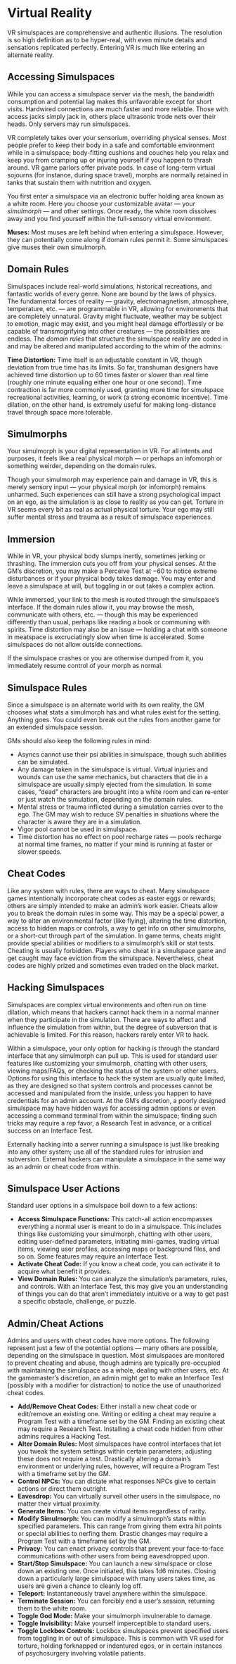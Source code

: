 # Virtual Reality

VR simulspaces are comprehensive and authentic illusions. The resolution is so high definition as to be hyper-real, with even minute details and sensations replicated perfectly. Entering VR is much like entering an alternate reality.

## Accessing Simulspaces

While you can access a simulspace server via the mesh, the bandwidth consumption and potential lag makes this unfavorable except for short visits. Hardwired connections are much faster and more reliable. Those with access jacks simply jack in, others place ultrasonic trode nets over their heads. Only servers may run simulspaces.

VR completely takes over your sensorium, overriding physical senses. Most people prefer to keep their body in a safe and comfortable environment while in a simulspace; body-fitting cushions and couches help you relax and keep you from cramping up or injuring yourself if you happen to thrash around. VR game parlors offer private pods. In case of long-term virtual sojourns (for instance, during space travel), morphs are normally retained in tanks that sustain them with nutrition and oxygen.

You first enter a simulspace via an electronic buffer holding area known as a white room. Here you choose your customizable avatar — your _simulmorph_ — and other settings. Once ready, the white room dissolves away and you find yourself within the full-sensory virtual environment.

**Muses:** Most muses are left behind when entering a simulspace. However, they can potentially come along if domain rules permit it. Some simulspaces give muses their own simulmorph.

## Domain Rules

Simulspaces include real-world simulations, historical recreations, and fantastic worlds of every genre. None are bound by the laws of physics. The fundamental forces of reality — gravity, electromagnetism, atmosphere, temperature, etc. — are programmable in VR, allowing for environments that are completely unnatural. Gravity might fluctuate, weather may be subject to emotion, magic may exist, and you might heal damage effortlessly or be capable of transmogrifying into other creatures — the possibilities are endless. The _domain rules_ that structure the simulspace reality are coded in and may be altered and manipulated according to the whim of the admins.

**Time Distortion:** Time itself is an adjustable constant in VR, though deviation from true time has its limits. So far, transhuman designers have achieved time distortion up to 60 times faster or slower than real time (roughly one minute equaling either one hour or one second). Time contraction is far more commonly used, granting more time for simulspace recreational activities, learning, or work (a strong economic incentive). Time dilation, on the other hand, is extremely useful for making long-distance travel through space more tolerable.

## Simulmorphs

Your simulmorph is your digital representation in VR. For all intents and purposes, it feels like a real physical morph — or perhaps an infomorph or something weirder, depending on the domain rules.

Though your simulmorph may experience pain and damage in VR, this is merely sensory input — your physical morph (or infomorph) remains unharmed. Such experiences can still have a strong psychological impact on an ego, as the simulation is as close to reality as you can get. Torture in VR seems every bit as real as actual physical torture. Your ego may still suffer mental stress and trauma as a result of simulspace experiences.

## Immersion

While in VR, your physical body slumps inertly, sometimes jerking or thrashing. The immersion cuts you off from your physical senses. At the GM’s discretion, you may make a Perceive Test at −60 to notice extreme disturbances or if your physical body takes damage. You may enter and leave a simulspace at will, but toggling in or out takes a complex action.

While immersed, your link to the mesh is routed through the simulspace’s interface. If the domain rules allow it, you may browse the mesh, communicate with others, etc. — though this may be experienced differently than usual, perhaps like reading a book or communing with spirits. Time distortion may also be an issue — holding a chat with someone in meatspace is excruciatingly slow when time is accelerated. Some simulspaces do not allow outside connections.

If the simulspace crashes or you are otherwise dumped from it, you immediately resume control of your morph as normal.

## Simulspace Rules

Since a simulspace is an alternate world with its own reality, the GM chooses what stats a simulmorph has and what rules exist for the setting. Anything goes. You could even break out the rules from another game for an extended simulspace session.

GMs should also keep the following rules in mind:

- Asyncs cannot use their psi abilities in simulspace, though such abilities can be simulated.
- Any damage taken in the simulspace is virtual. Virtual injuries and wounds can use the same mechanics, but characters that die in a simulspace are usually simply ejected from the simulation. In some cases, “dead” characters are brought into a white room and can re-enter or just watch the simulation, depending on the domain rules.
- Mental stress or trauma inflicted during a simulation carries over to the ego. The GM may wish to reduce SV penalties in situations where the character is aware they are in a simulation.
- Vigor pool cannot be used in simulspace.
- Time distortion has no effect on pool recharge rates — pools recharge at normal time frames, no matter if your mind is running at faster or slower speeds.

## Cheat Codes

Like any system with rules, there are ways to cheat. Many simulspace games intentionally incorporate cheat codes as easter eggs or rewards; others are simply intended to make an admin’s work easier. Cheats allow you to break the domain rules in some way. This may be a special power, a way to alter an environmental factor (like flying), altering the time distortion, access to hidden maps or controls, a way to get info on other simulmorphs, or a short-cut through part of the simulation. In game terms, cheats might provide special abilities or modifiers to a simulmorph’s skill or stat tests. Cheating is usually forbidden. Players who cheat in a simulspace game and get caught may face eviction from the simulspace. Nevertheless, cheat codes are highly prized and sometimes even traded on the black market.

## Hacking Simulspaces

Simulspaces are complex virtual environments and often run on time dilation, which means that hackers cannot hack them in a normal manner when they participate in the simulation. There are ways to affect and influence the simulation from within, but the degree of subversion that is achievable is limited. For this reason, hackers rarely enter VR to hack.

Within a simulspace, your only option for hacking is through the standard interface that any simulmorph can pull up. This is used for standard user features like customizing your simulmorph, chatting with other users, viewing maps/FAQs, or checking the status of the system or other users. Options for using this interface to hack the system are usually quite limited, as they are designed so that system controls and processes cannot be accessed and manipulated from the inside, unless you happen to have credentials for an admin account. At the GM’s discretion, a poorly designed simulspace may have hidden ways for accessing admin options or even accessing a command terminal from within the simulspace; finding such tricks may require a rep favor, a Research Test in advance, or a critical success on an Interface Test.

Externally hacking into a server running a simulspace is just like breaking into any other system; use all of the standard rules for intrusion and subversion. External hackers can manipulate a simulspace in the same way as an admin or cheat code from within.

## Simulspace User Actions

Standard user options in a simulspace boil down to a few actions:

<sort>

- **Access Simulspace Functions:** This catch-all action encompasses everything a normal user is meant to do in a simulspace. This includes things like customizing your simulmorph, chatting with other users, editing user-defined parameters, initiating mini-games, trading virtual items, viewing user profiles, accessing maps or background files, and so on. Some features may require an Interface Test.
- **Activate Cheat Code:** If you know a cheat code, you can activate it to acquire what benefit it provides.
- **View Domain Rules:** You can analyze the simulation’s parameters, rules, and controls. With an Interface Test, this may give you an understanding of things you can do that aren’t immediately intuitive or a way to get past a specific obstacle, challenge, or puzzle.

## Admin/Cheat Actions

Admins and users with cheat codes have more options. The following represent just a few of the potential options — many others are possible, depending on the simulspace in question. Most simulspaces are monitored to prevent cheating and abuse, though admins are typically pre-occupied with maintaining the simulspace as a whole, dealing with other users, etc. At the gamemaster’s discretion, an admin might get to make an Interface Test (possibly with a modifier for distraction) to notice the use of unauthorized cheat codes.

<sort>

- **Add/Remove Cheat Codes:** Either install a new cheat code or edit/remove an existing one. Writing or editing a cheat may require a Program Test with a timeframe set by the GM. Finding an existing cheat may require a Research Test. Installing a cheat code hidden from other admins requires a Hacking Test.
- **Alter Domain Rules:** Most simulspaces have control interfaces that let you tweak the system settings within certain parameters; adjusting these does not require a test. Drastically altering a domain’s environment or underlying rules, however, will require a Program Test with a timeframe set by the GM.
- **Control NPCs:** You can dictate what responses NPCs give to certain actions or direct them outright.
- **Eavesdrop:** You can virtually surveil other users in the simulspace, no matter their virtual proximity.
- **Generate Items:** You can create virtual items regardless of rarity.
- **Modify Simulmorph:** You can modify a simulmorph’s stats within specified parameters. This can range from giving them extra hit points or special abilities to nerfing them. Drastic changes may require a Program Test with a timeframe set by the GM.
- **Privacy:** You can enact privacy controls that prevent your face-to-face communications with other users from being eavesdropped upon.
- **Start/Stop Simulspace:** You can launch a new simulspace or close down an existing one. Once initiated, this takes 1d6 minutes. Closing down a particularly large simulspace with many users takes time, as users are given a chance to cleanly log off.
- **Teleport:** Instantaneously travel anywhere within the simulspace.
- **Terminate Session:** You can forcibly end a user’s session, returning them to the white room.
- **Toggle God Mode:** Make your simulmorph invulnerable to damage.
- **Toggle Invisibility:** Make yourself imperceptible to standard users.
- **Toggle Lockbox Controls:** Lockbox simulspaces prevent specified users from toggling in or out of simulspace. This is common with VR used for torture, holding forknapped or indentured egos, or in certain instances of psychosurgery involving volatile patients.
